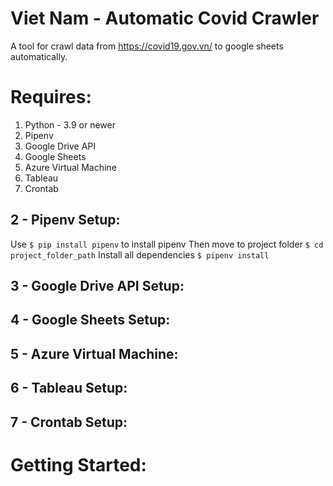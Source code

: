 # Viet Nam - Automatic Covid Crawler
A tool for crawl data from https://covid19.gov.vn/ to google sheets automatically.
# Requires: 
1. Python - 3.9 or newer
2. Pipenv
3. Google Drive API
4. Google Sheets
5. Azure Virtual Machine
6. Tableau
7. Crontab
## 2 - Pipenv Setup:
Use `$ pip install pipenv` to install pipenv
Then move to project folder `$ cd project_folder_path`
Install all dependencies `$ pipenv install`

## 3 - Google Drive API Setup:
## 4 - Google Sheets Setup:
## 5 - Azure Virtual Machine:
## 6 - Tableau Setup:
## 7 - Crontab Setup:
# Getting Started:
